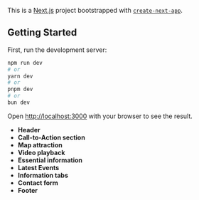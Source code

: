 This is a [Next.js](https://nextjs.org) project bootstrapped with [`create-next-app`](https://nextjs.org/docs/app/api-reference/cli/create-next-app).

## Getting Started

First, run the development server:

```bash
npm run dev
# or
yarn dev
# or
pnpm dev
# or
bun dev
```

Open [http://localhost:3000](http://localhost:3000) with your browser to see the result.


- **Header** 
- **Call-to-Action section** 
- **Map attraction** 
- **Video playback** 
- **Essential information** 
- **Latest Events** 
- **Information tabs** 
- **Contact form** 
- **Footer** 
